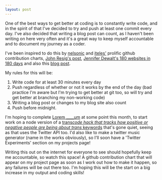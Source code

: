 ```yaml
---
layout: post
---
```


One of the best ways to get better at coding is to constantly write code, and in the spirit of that I've decided to try and push at least one commit every day. I've also decided that writing a blog post can count, as I haven't been writing on here very often and it's a great way to keep myself accountable and to document my journey as a coder.

I've been inspired to do this by [nelsonic](https://github.com/nelsonic) and [iteles'](https://github.com/iteles) prolific github contribution charts, [John Resig's post](http://ejohn.org/blog/write-code-every-day/), [Jennifer Dewalt's 180 websites in 180 days](http://jenniferdewalt.com/) and also this [blog post](http://blog.kablamo.org/2014/04/20/write-code-every-day/).

My rules for this will be:

1. Write code for at least 30 minutes every day
2. Push regardless of whether or not it works by the end of the day (bad practice I'm aware but I'm trying to get better at git too, so will try and get better at branching my non-working code)
3. Writing a blog post or changes to my blog site also count
4. Push before midnight.

I'm hoping to complete [Lorem ____um](http://www.opentagclosetag.com/lorem-blankum/) at some point this month, to start work on a node version of a [trans*code hack that tracks how positive or negative people are being about trans* keywords](https://github.com/RubyOffThe/transcode) that's gone quiet, seeing as that uses the Twitter API too. I'd also like to make a twitter music generator (name in the works obviously), so I'll soon have a 'Twitter Experiments' section on my projects page!

Writing this out on the internet for everyone to see should hopefully keep me accountable, so watch this space! A github contribution chart that will appear on my project page as soon as I work out how to make it happen, so any failures will be out there too. I'm hoping this will be the start on a big increase in my output and coding skills!



